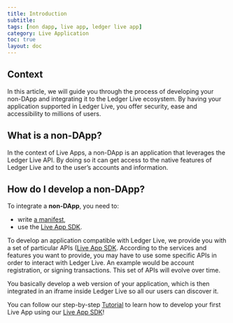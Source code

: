 ```yaml
---
title: Introduction
subtitle:
tags: [non dapp, live app, ledger live app]
category: Live Application
toc: true
layout: doc
---
```


## Context

In this article, we will guide you through the process of developing your non-DApp and integrating it to the Ledger Live ecosystem. By having your application supported in Ledger Live, you offer security, ease and accessibility to millions of users.

## What is a non-DApp?

In the context of Live Apps, a non-DApp is an application that leverages the Ledger Live API. By doing so it can get access to the native features of Ledger Live and to the user’s accounts and information.

## How do I develop a non-DApp? 

To integrate a **non-DApp**, you need to: 
- write [a manifest](../reference/manifest),
- use the [Live App SDK](../reference/sdk/).

To develop an application compatible with Ledger Live, we provide you with a set of particular APIs ([Live App SDK](../reference/sdk/). According to the services and features you want to provide, you may have to use some specific APIs in order to interact with Ledger Live. An example would be account registration, or signing transactions. This set of APIs will evolve over time. 

You basically develop a web version of your application, which is then integrated in an iframe inside Ledger Live so all our users can discover it.

You can follow our step-by-step [Tutorial](../tutorial/introduction) to learn how to develop your first Live App using our [Live App SDK](../reference/sdk/)!
